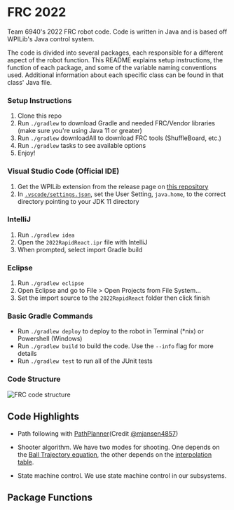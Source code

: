 # FRC 2022
Team 6940's 2022 FRC robot code. Code is written in Java and is based off WPILib's Java control system.

The code is divided into several packages, each responsible for a different aspect of the robot function. This README explains setup instructions, the function of each package, and some of the variable naming conventions used. Additional information about each specific class can be found in that class' Java file.

### Setup Instructions

1. Clone this repo
1. Run `./gradlew` to download Gradle and needed FRC/Vendor libraries (make sure you're using Java 11 or greater)
1. Run `./gradlew` downloadAll to download FRC tools (ShuffleBoard, etc.)
1. Run `./gradlew` tasks to see available options
1. Enjoy!

### Visual Studio Code (Official IDE)
1. Get the WPILib extension from the release page on [this repository](https://github.com/wpilibsuite/allwpilib/releases/latest)
2. In [`.vscode/settings.json`](.vscode/settings.json), set the User Setting, `java.home`, to the correct directory pointing to your JDK 11 directory

### IntelliJ
1. Run `./gradlew idea`
1. Open the `2022RapidReact.ipr` file with IntelliJ
1. When prompted, select import Gradle build

### Eclipse
1. Run `./gradlew eclipse`
1. Open Eclipse and go to File > Open Projects from File System...
1. Set the import source to the `2022RapidReact` folder then click finish

### Basic Gradle Commands
* Run `./gradlew deploy` to deploy to the robot in Terminal (*nix) or Powershell (Windows)
* Run `./gradlew build` to build the code.  Use the `--info` flag for more details
* Run `./gradlew test` to run all of the JUnit tests

### Code Structure

![FRC code structure](https://user-images.githubusercontent.com/62934294/160263652-df9f4034-478b-48ed-a99c-72ce4bbe1fda.png)

## Code Highlights
- Path following with [PathPlanner](https://github.com/mjansen4857/pathplanner)(Credit [@mjansen4857](https://github.com/mjansen4857))

- Shooter algorithm. We have two modes for shooting. One depends on the [Ball Trajectory equation](https://github.com/Team6940/2022RapidReact/blob/576d1aa9f94298a923b5d2e5ea9a7f4d51ff4854/src/main/java/frc/robot/subsystems/Shooter.java#L224), the other depends on the [interpolation table](https://github.com/Team6940/2022RapidReact/blob/576d1aa9f94298a923b5d2e5ea9a7f4d51ff4854/src/main/java/frc/robot/subsystems/Shooter.java#L24).

- State machine control. We use state machine control in our subsystems.

## Package Functions

